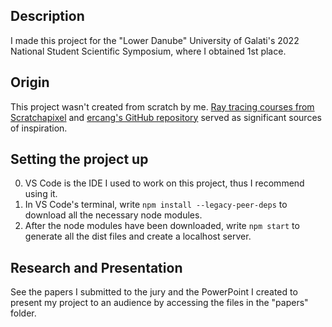 ## Description
I made this project for the "Lower Danube" University of Galati's 2022 National Student Scientific Symposium, where I obtained 1st place.

## Origin
This project wasn't created from scratch by me. [Ray tracing courses from Scratchapixel](https://www.scratchapixel.com/lessons/3d-basic-rendering/introduction-to-ray-tracing/how-does-it-work.html) and [ercang's GitHub repository](https://github.com/ercang/raytracer-js) served as significant sources of inspiration.

## Setting the project up
0. VS Code is the IDE I used to work on this project, thus I recommend using it.
1. In VS Code's terminal, write ```npm install --legacy-peer-deps``` to download all the necessary node modules.
2. After the node modules have been downloaded, write ```npm start``` to generate all the dist files and create a localhost server.

## Research and Presentation
See the papers I submitted to the jury and the PowerPoint I created to present my project to an audience by accessing the files in the "papers" folder.
